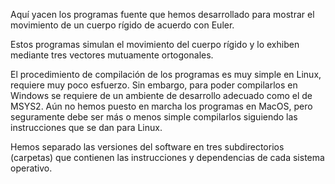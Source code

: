 Aquí yacen los programas fuente que hemos desarrollado para mostrar el movimiento de un cuerpo rígido de acuerdo con Euler.

Estos programas simulan el movimiento del cuerpo rígido y lo exhiben mediante tres vectores mutuamente ortogonales.  

El procedimiento de compilación de los programas es muy simple en Linux, requiere muy poco esfuerzo.  Sin embargo, para poder compilarlos en Windows se requiere de un ambiente de desarrollo adecuado como el de MSYS2.
Aún no hemos puesto en marcha los programas en MacOS, pero seguramente debe ser más o menos simple compilarlos siguiendo las instrucciones que se dan para Linux.

Hemos separado las versiones del software en tres subdirectorios (carpetas) que contienen las instrucciones y dependencias de cada sistema operativo.  





